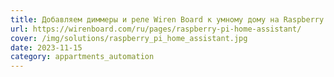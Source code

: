 ```yaml
---
title: Добавляем диммеры и реле Wiren Board к умному дому на Raspberry Pi и Home Assistant
url: https://wirenboard.com/ru/pages/raspberry-pi-home-assistant/
cover: /img/solutions/raspberry_pi_home_assistant.jpg
date: 2023-11-15
category: appartments_automation
---
```

